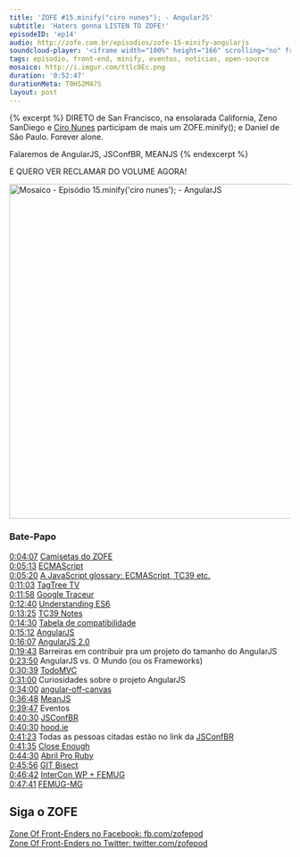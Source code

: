 ```yaml
---
title: 'ZOFE #15.minify("ciro nunes"); - AngularJS'
subtitle: 'Haters gonna LISTEN TO ZOFE!'
episodeID: 'ep14'
audio: http://zofe.com.br/episodios/zofe-15-minify-angularjs
soundcloud-player: '<iframe width="100%" height="166" scrolling="no" frameborder="no" src="https://w.soundcloud.com/player/?url=https%3A//api.soundcloud.com/tracks/155522716%3Fsecret_token%3Ds-Z4tiy&amp;color=ff5500&amp;auto_play=false&amp;hide_related=true&amp;show_artwork=true&amp;show_comments=false&amp;show_user=false&amp;show_reposts=false"></iframe>'
tags: episodio, front-end, minify, eventos, noticias, open-source
mosaico: http://i.imgur.com/ttlc8Ec.png
duration: '0:52:47'
durationMeta: T0H52M47S
layout: post
---
```


{% excerpt %}
DIRETO de San Francisco, na ensolarada California, Zeno SanDiego e [Ciro Nunes](http://twitter.com/cironunesdev) participam de mais um ZOFE.minify(); e Daniel de São Paulo. Forever alone.

Falaremos de AngularJS, JSConfBR, MEANJS
{% endexcerpt %}

E QUERO VER RECLAMAR DO VOLUME AGORA!

<img title="Mosaico - Episódio 15.minify('ciro nunes'); - AngularJS" src="http://i.imgur.com/5WZCwMk.png" class="mosaico" alt="Mosaico - Episódio 15.minify('ciro nunes'); - AngularJS" width="600" height="600">


### Bate-Papo

[0:04:07](#t=0:04:07) [Camisetas do ZOFE](http://eucompraria.com.br/produto/camiseta-zofe-zone-of-front-enders)<br>
[0:05:13](#t=0:05:13) [ECMAScript](http://en.wikipedia.org/wiki/ECMAScript)<br>
[0:05:20](#t=0:05:20) [A JavaScript glossary: ECMAScript, TC39 etc.](http://www.2ality.com/2011/06/ecmascript.html)<br>
[0:11:03](#t=0:11:03) [TagTree TV](http://tagtree.tv/)<br>
[0:11:58](#t=0:11:58) [Google Traceur](https://github.com/google/traceur-compiler)<br>
[0:12:40](#t=0:12:40) [Understanding ES6](https://leanpub.com/understandinges6/read/)<br>
[0:13:25](#t=0:13:25) [TC39 Notes](https://github.com/rwaldron/tc39-notes)<br>
[0:14:30](#t=0:14:30) [Tabela de compatibilidade](http://kangax.github.io/es5-compat-table/es6/)<br>
[0:15:12](#t=0:15:12) [AngularJS](https://angularjs.org/)<br>
[0:16:07](#t=0:16:07) [AngularJS 2.0](http://blog.angularjs.org/2014/03/angular-20.html)<br>
[0:19:43](#t=0:19:43) Barreiras em contribuir pra um projeto do tamanho do AngularJS<br>
[0:23:50](#t=0:01:00) AngularJS vs. O Mundo (ou os Frameworks)<br>
[0:30:39](#t=0:30:39) [TodoMVC](http://todomvc.com/)<br>
[0:31:00](#t=0:30:00) Curiosidades sobre o projeto AngularJS<br>
[0:34:00](#t=0:30:00) [angular-off-canvas](https://github.com/cironunes/angular-off-canvas)<br>
[0:36:48](#t=0:36:48) [MeanJS](http://meanjs.org/)<br>
[0:39:47](#t=0:32:47) Eventos<br>
[0:40:30](#t=0:30:30) [JSConfBR](http://jsconfbr.org)<br>
[0:40:30](#t=0:40:30) [hood.ie](http://hood.ie)<br>
[0:41:23](#t=0:41:23) Todas as pessoas citadas estão no link da [JSConfBR](http://jsconfbr.org)<br>
[0:41:35](#t=0:41:35) [Close Enough](https://github.com/furf/close-enough)<br>
[0:44:30](#t=0:44:30) [Abril Pro Ruby](http://abrilproruby.com/pt)<br>
[0:45:56](#t=0:45:56) [GIT Bisect](http://git-scm.com/docs/git-bisect)<br>
[0:46:42](#t=0:46:42) [InterCon WP + FEMUG](http://interconwp.imasters.com.br)<br>
[0:47:41](#t=0:47:41) [FEMUG-MG](https://groups.google.com/forum/#!forum/femug-mg)<br>



## Siga o ZOFE

[Zone Of Front-Enders no Facebook: fb.com/zofepod](http://fb.com/zofepod/ "ZOFE no Facebook: fb.com/zofepod")<br>
[Zone Of Front-Enders no Twitter: twitter.com/zofepod](http://twitter.com/zofepod/ "ZOFE no Twitter")<br>
